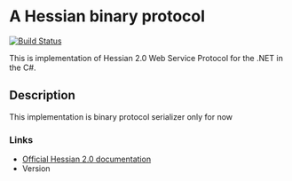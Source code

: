# A Hessian binary protocol #

[![Build Status](https://dev.azure.com/tolmachewladimir/tolmachewladimir/_apis/build/status/VlaTo.Hessian.NET?branchName=master)](https://dev.azure.com/tolmachewladimir/tolmachewladimir/_build/latest?definitionId=2?branchName=master)

This is implementation of Hessian 2.0 Web Service Protocol for the .NET in the C#.

## Description ##
This implementation is binary protocol serializer only for now

### Links ###
* [Official Hessian 2.0 documentation](http://hessian.caucho.com/doc/hessian-serialization.html)
* Version
